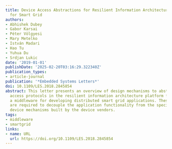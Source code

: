 ```yaml
---
title: Device Access Abstractions for Resilient Information Architecture Platform
  for Smart Grid
authors:
- Abhishek Dubey
- Gabor Karsai
- Péter Völgyesi
- Mary Metelko
- István Madari
- Hao Tu
- Yuhua Du
- Srdjan Lukic
date: '2019-01-01'
publishDate: '2025-02-20T03:16:29.322340Z'
publication_types:
- article-journal
publication: '*Embedded Systems Letters*'
doi: 10.1109/LES.2018.2845854
abstract: This letter presents an overview of design mechanisms to abstract device
  access protocols in the resilient information architecture platform for smart grid,
  a middleware for developing distributed smart grid applications. These mechanisms
  are required to decouple the application functionality from the specifics of the
  device mechanisms built by the device vendors.
tags:
- middleware
- smartgrid
links:
- name: URL
  url: https://doi.org/10.1109/LES.2018.2845854
---
```

